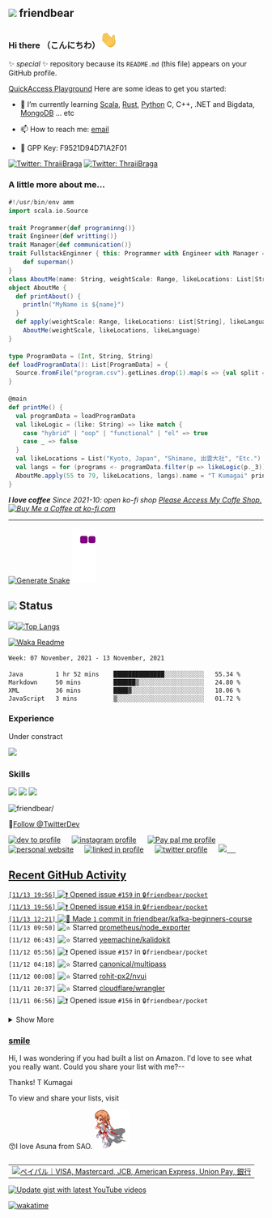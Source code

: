 ## <img src="https://img.icons8.com/color/48/000000/github--v3.png"/> friendbear 

### Hi there （こんにちわ）<img src="https://raw.githubusercontent.com/friendbear/friendbear/main/wave.gif" width="35px">


 ✨ _special_ ✨ repository because its `README.md` (this file) appears on your GitHub profile.

[QuickAccess Playground](https://wandbox.org/)
Here are some ideas to get you started:
<!--
- 🔭 I’m currently working on ...
-->
- 🌱 I’m currently learning [Scala](https://users.scala-lang.org/u/friendbear), [Rust](https://users.rust-lang.org/u/friendbear), [Python](https://pypi.org/user/friendbear) C, C++, .NET and Bigdata, [MongoDB](https://www.mongodb.com/community/forums/u/friendbear) ... etc

- 📫 How to reach me: [email](mailto:s8zmnonun@relay.firefox.com)
- 🔑 GPP Key: F9521D94D71A2F01

[![Twitter: ThraiiBraga](https://img.shields.io/twitter/follow/friendbear22?stype=social)](https://twitter.com/friendbear22)
[![Twitter: ThraiiBraga](https://img.shields.io/twitter/follow/bearsworld22?stype=social)](https://twitter.com/bearsworld22)
<!--
- 👯 I’m looking to collaborate on ...
- 🤔 I’m looking for help with ...
- 💬 Ask me about ...

- 😄 Pronouns: ...
- ⚡ Fun fact: ...

-->


### A little more about me...
```scala
#!/usr/bin/env amm
import scala.io.Source

trait Programmer{def programinng()}
trait Engineer{def writting()}
trait Manager{def communication()}
trait FullstackEnginner { this: Programmer with Engineer with Manager =>
    def superman()
}
class AboutMe(name: String, weightScale: Range, likeLocations: List[String], likeLanguages: List[String])
object AboutMe {
  def printAbout() {
    println("MyName is ${name}")
  }
  def apply(weightScale: Range, likeLocations: List[String], likeLanguages: List[String]): AboutMe =
    AboutMe(weightScale, likeLocations, likeLanguage)
}

type ProgramData = (Int, String, String)
def loadProgramData(): List[ProgramData] = {
  Source.fromFile("program.csv").getLines.drop(1).map(s => {val split = s.split(',');(split(0).toInt, split(1), split(2))}).toList
}

@main
def printMe() {
  val programData = loadProgramData
  val likeLogic = (like: String) => like match {
    case "hybrid" | "oop" | "functional" | "el" => true
    case _ => false
  }
  val likeLocations = List("Kyoto, Japan", "Shimane, 出雲大社", "Etc.")
  val langs = for (programs <- programData.filter(p => likeLogic(p._3)) yield programs._2
  AboutMe.apply(55 to 79, likeLocations, langs).name = "T Kumagai" printAbout
}
```
<em><b>I love coffee</b> Since 2021-10: open ko-fi shop <a href="https://ko-fi.com/friendbear">Please Access My Coffe Shop.</a>
<a href='https://ko-fi.com/B0B15N77Q' target='_blank'><img height='36' style='border:0px;height:36px;' src='https://cdn.ko-fi.com/cdn/kofi2.png?v=3' border='0' alt='Buy Me a Coffee at ko-fi.com' /></a>
</em>

---

[![Generate Snake](https://github.com/friendbear/friendbear/actions/workflows/cronjob-make-snake-picture.yml/badge.svg)](https://github.com/friendbear/friendbear/actions/workflows/cronjob-make-snake-picture.yml)
![snake gif](https://github.com/friendbear/friendbear/blob/output/github-contribution-grid-snake.gif)
## <img src="https://image.flaticon.com/icons/svg/3306/3306281.svg" width=18/> Status
<img src="https://github-readme-stats.vercel.app/api?username=friendbear&count_private=true&theme=dracula" width="450"/>[![Top Langs](https://github-readme-stats.vercel.app/api/top-langs/?username=friendbear&layout=compact&hide=javascript,html,jupyter&theme=dracula)](https://github.com/anuraghazra/github-readme-stats)


[![Waka Readme](https://github.com/friendbear/friendbear/actions/workflows/cronjob-wakatime-generater.yml/badge.svg)](https://github.com/friendbear/friendbear/actions/workflows/cronjob-wakatime-generater.yml)


<!--START_SECTION:waka-->
```text
Week: 07 November, 2021 - 13 November, 2021

Java         1 hr 52 mins    ██████████████░░░░░░░░░░░   55.34 % 
Markdown     50 mins         ██████▒░░░░░░░░░░░░░░░░░░   24.80 % 
XML          36 mins         ████▓░░░░░░░░░░░░░░░░░░░░   18.06 % 
JavaScript   3 mins          ▒░░░░░░░░░░░░░░░░░░░░░░░░   01.72 % 
```
<!--END_SECTION:waka-->

<!--
![GitHub stats](https://github-readme-stats.vercel.app/api?username=friendbear&show_icons=true)  


![GitHub Activity Graph](https://activity-graph.herokuapp.com/graph?username=friendbear)  

![GitHub streak stats](https://github-readme-streak-stats.herokuapp.com/?user=friendbear)  

[![instagram badge](https://img.shields.io/badge/instagram-inductor.kela-C42D81?style=flat-square&logo=instagram)](https://www.instagram.com/inductor.kela) [![blog badge](https://img.shields.io/badge/blog-blog.inductor.me-1f425f?style=flat-square)](https://blog.inductor.me) 
[![blog badge](https://img.shields.io/badge/speakerdeck-inductor-1f425f?style=flat-square)](https://speakerdeck.com/inductor)
-->

### Experience

Under constract

<img src="https://github-readme-linkedin-iwxercbpe-friendbear22.vercel.app/experience?username=friendbear" />

### Skills

![](https://img.shields.io/badge/-Docker-EEE.svg?logo=docker&style=flat) ![](https://img.shields.io/badge/-Amazon%20AWS-232F3E.svg?logo=amazon-aws&style=flat) ![](https://img.shields.io/badge/-Linux-6C6694.svg?logo=linux&style=flat) 

<p align="left"> <img src=https://komarev.com/ghpvc/?username=friendbear alt=friendbear/> </p>


🚀<a href="https://twitter.com/TwitterDev?ref_src=twsrc%5Etfw" class="twitter-follow-button" data-show-count="false">Follow @TwitterDev</a><script async src="https://platform.twitter.com/widgets.js" charset="utf-8"></script>

<p algin="right">
<a href="https://dev.to/friendbear"> 
<img src="https://d2fltix0v2e0sb.cloudfront.net/dev-badge.svg" alt="dev to profile" width="24px"/></a>
&emsp;
<a href= "https://instagram.com/friendbear22">
<img src="https://img.icons8.com/ios-glyphs/256/000000/instagram-new.svg" alt="instagram profile" width="28px"/></a>
&emsp;
<a href="https://www.paypal.com/paypalme/friendbear">
<img src="https://img.icons8.com/ios-glyphs/256/000000/paypal.png" alt="Pay pal me profile" width="28px"/></a> 
&emsp;
<a href="https://friendbear.github.io">
<img src="https://img.icons8.com/material/256/000000/globe--v1.png" alt="personal website" width="28px"/></a>
&emsp;
<a href="https://linkedin.com/in/friendbear">
<img src="https://img.icons8.com/ios-filled/256/000000/linkedin.svg" alt="linked in profile" width="26px"/></a>
&emsp;
<a href="https://twitter.com/friendbear22">
<img src="https://img.icons8.com/ios-filled/256/000000/twitter.svg" alt="twitter profile" width="26px"/></a>
&emsp;
<a href="https://stackoverflow.com/users/10924993/t-kumagai">
<img src="https://img.icons8.com/ios/32/000000/stackoverflow.png"/>
&emsp;


[email]: mailto:s8zmnonun@relay.firefox.com
[twitter]: https://twitter.com/friendbear22
[devdojo]: https://devdojo.com/friendbear
[dev.to]: https://dev.to/friendbear
[linkedin]: https://www.linkedin.com/in/friendbear
[stakoverflow]: https://stackoverflow.com/users/10924993/t-kumagai

## Recent GitHub Activity

<!--START_SECTION:activity-->
`[11/13 19:56]` <img alt="❗️" src="https://github.com/cheesits456/github-activity-readme/raw/master/icons/issue.png" align="top" height="18"> Opened issue `#159` in <span title="Private Repo">`🔒friendbear/pocket`</span>  
`[11/13 19:56]` <img alt="❗️" src="https://github.com/cheesits456/github-activity-readme/raw/master/icons/issue.png" align="top" height="18"> Opened issue `#158` in <span title="Private Repo">`🔒friendbear/pocket`</span>  
`[11/13 12:21]` <img alt="📝" src="https://github.com/cheesits456/github-activity-readme/raw/master/icons/commit.png" align="top" height="18"> Made `1` commit in [friendbear/kafka-beginners-course](https://github.com/friendbear/kafka-beginners-course)  
`[11/13 09:50]` <img alt="⭐" src="https://github.com/cheesits456/github-activity-readme/raw/master/icons/star.png" align="top" height="18"> Starred [prometheus/node_exporter](https://github.com/prometheus/node_exporter)  
`[11/12 06:43]` <img alt="⭐" src="https://github.com/cheesits456/github-activity-readme/raw/master/icons/star.png" align="top" height="18"> Starred [yeemachine/kalidokit](https://github.com/yeemachine/kalidokit)  
`[11/12 05:56]` <img alt="❗️" src="https://github.com/cheesits456/github-activity-readme/raw/master/icons/issue.png" align="top" height="18"> Opened issue `#157` in <span title="Private Repo">`🔒friendbear/pocket`</span>  
`[11/12 04:18]` <img alt="⭐" src="https://github.com/cheesits456/github-activity-readme/raw/master/icons/star.png" align="top" height="18"> Starred [canonical/multipass](https://github.com/canonical/multipass)  
`[11/12 00:08]` <img alt="⭐" src="https://github.com/cheesits456/github-activity-readme/raw/master/icons/star.png" align="top" height="18"> Starred [rohit-px2/nvui](https://github.com/rohit-px2/nvui)  
`[11/11 20:37]` <img alt="⭐" src="https://github.com/cheesits456/github-activity-readme/raw/master/icons/star.png" align="top" height="18"> Starred [cloudflare/wrangler](https://github.com/cloudflare/wrangler)  
`[11/11 06:56]` <img alt="❗️" src="https://github.com/cheesits456/github-activity-readme/raw/master/icons/issue.png" align="top" height="18"> Opened issue `#156` in <span title="Private Repo">`🔒friendbear/pocket`</span>  

<details><summary>Show More</summary>

`[11/10 17:14]` <img alt="📝" src="https://github.com/cheesits456/github-activity-readme/raw/master/icons/commit.png" align="top" height="18"> Made `2` commits in [friendbear/friendbear](https://github.com/friendbear/friendbear)  
`[11/10 14:56]` <img alt="❗️" src="https://github.com/cheesits456/github-activity-readme/raw/master/icons/issue.png" align="top" height="18"> Opened issue `#155` in <span title="Private Repo">`🔒friendbear/pocket`</span>  
`[11/10 05:32]` <img alt="📝" src="https://github.com/cheesits456/github-activity-readme/raw/master/icons/commit.png" align="top" height="18"> Made `3` commits in [friendbear/kafka-beginners-course](https://github.com/friendbear/kafka-beginners-course)  
`[11/10 02:52]` <img alt="🗣" src="https://github.com/cheesits456/github-activity-readme/raw/master/icons/comment.png" align="top" height="18"> Commented on [`#1`](https://github.com//friendbear/kafka-beginners-course/issues/1 'Section 8: Kafka Java Programming 101') in [friendbear/kafka-beginners-course](https://github.com/friendbear/kafka-beginners-course)  
`[11/10 02:49]` <img alt="❗️" src="https://github.com/cheesits456/github-activity-readme/raw/master/icons/issue.png" align="top" height="18"> Opened issue [`#1`](https://github.com//friendbear/kafka-beginners-course/issues/1 'Section 8: Kafka Java Programming 101') in [friendbear/kafka-beginners-course](https://github.com/friendbear/kafka-beginners-course)  
`[11/09 10:27]` <img alt="📝" src="https://github.com/cheesits456/github-activity-readme/raw/master/icons/commit.png" align="top" height="18"> Made `2` commits in [friendbear/plant-uml](https://github.com/friendbear/plant-uml)  
`[11/09 10:19]` <img alt="📂" src="https://github.com/cheesits456/github-activity-readme/raw/master/icons/create-branch.png" align="top" height="18"> Created branch [`main`](https://github.com/friendbear/plant-uml/tree/main) in [friendbear/plant-uml](https://github.com/friendbear/plant-uml)  
`[11/09 10:16]` <img alt="➕" src="https://github.com/cheesits456/github-activity-readme/raw/master/icons/create-repo.png" align="top" height="18"> Created repository [friendbear/plant-uml](https://github.com/friendbear/plant-uml)  
`[11/09 03:52]` <img alt="📝" src="https://github.com/cheesits456/github-activity-readme/raw/master/icons/commit.png" align="top" height="18"> Made `2` commits in [friendbear/kafka-beginners-course](https://github.com/friendbear/kafka-beginners-course)  
`[11/09 03:48]` <img alt="➕" src="https://github.com/cheesits456/github-activity-readme/raw/master/icons/create-repo.png" align="top" height="18"> Created repository [friendbear/t](https://github.com/friendbear/t)  
`[11/09 03:42]` <img alt="📂" src="https://github.com/cheesits456/github-activity-readme/raw/master/icons/create-branch.png" align="top" height="18"> Created branch [`main`](https://github.com/friendbear/kafka-beginners-course/tree/main) in [friendbear/kafka-beginners-course](https://github.com/friendbear/kafka-beginners-course)  
`[11/09 03:42]` <img alt="➕" src="https://github.com/cheesits456/github-activity-readme/raw/master/icons/create-repo.png" align="top" height="18"> Created repository [friendbear/kafka-beginners-course](https://github.com/friendbear/kafka-beginners-course)  
`[11/09 03:13]` <img alt="⭐" src="https://github.com/cheesits456/github-activity-readme/raw/master/icons/star.png" align="top" height="18"> Starred [pi-hole/pi-hole](https://github.com/pi-hole/pi-hole)  
`[11/09 03:12]` <img alt="⭐" src="https://github.com/cheesits456/github-activity-readme/raw/master/icons/star.png" align="top" height="18"> Starred [obsproject/obs-studio](https://github.com/obsproject/obs-studio)  
`[11/09 03:12]` <img alt="⭐" src="https://github.com/cheesits456/github-activity-readme/raw/master/icons/star.png" align="top" height="18"> Starred [questdb/questdb](https://github.com/questdb/questdb)  
`[11/09 03:12]` <img alt="⭐" src="https://github.com/cheesits456/github-activity-readme/raw/master/icons/star.png" align="top" height="18"> Starred [provectus/kafka-ui](https://github.com/provectus/kafka-ui)  
`[11/09 03:12]` <img alt="⭐" src="https://github.com/cheesits456/github-activity-readme/raw/master/icons/star.png" align="top" height="18"> Starred [confluentinc/demo-scene](https://github.com/confluentinc/demo-scene)  
`[11/08 05:28]` <img alt="📝" src="https://github.com/cheesits456/github-activity-readme/raw/master/icons/commit.png" align="top" height="18"> Made `4` commits in [friendbear/udemy-apache-kafka](https://github.com/friendbear/udemy-apache-kafka)  
`[11/08 05:28]` <img alt="🎉" src="https://github.com/cheesits456/github-activity-readme/raw/master/icons/merge.png" align="top" height="18"> Merged PR [`#7`](https://github.com//friendbear/udemy-apache-kafka/pull/7 'Kafka Command Line Interface 101') in [friendbear/udemy-apache-kafka](https://github.com/friendbear/udemy-apache-kafka)  
`[11/08 05:28]` <img alt="✅" src="https://github.com/cheesits456/github-activity-readme/raw/master/icons/pr-open.png" align="top" height="18"> Opened PR [`#7`](https://github.com//friendbear/udemy-apache-kafka/pull/7 'Kafka Command Line Interface 101') in [friendbear/udemy-apache-kafka](https://github.com/friendbear/udemy-apache-kafka)  
`[11/08 05:26]` <img alt="🗣" src="https://github.com/cheesits456/github-activity-readme/raw/master/icons/comment.png" align="top" height="18"> Commented on [`#5`](https://github.com//friendbear/udemy-apache-kafka/issues/5 'Section6: CLI 101') in [friendbear/udemy-apache-kafka](https://github.com/friendbear/udemy-apache-kafka)  
`[11/08 05:25]` <img alt="📝" src="https://github.com/cheesits456/github-activity-readme/raw/master/icons/commit.png" align="top" height="18"> Made `1` commit in [friendbear/udemy-apache-kafka](https://github.com/friendbear/udemy-apache-kafka)  
`[11/08 05:16]` <img alt="⭐" src="https://github.com/cheesits456/github-activity-readme/raw/master/icons/star.png" align="top" height="18"> Starred [edenhill/kcat](https://github.com/edenhill/kcat)  
`[11/08 04:44]` <img alt="📝" src="https://github.com/cheesits456/github-activity-readme/raw/master/icons/commit.png" align="top" height="18"> Made `2` commits in [friendbear/udemy-apache-kafka](https://github.com/friendbear/udemy-apache-kafka)  
`[11/07 23:01]` <img alt="⭐" src="https://github.com/cheesits456/github-activity-readme/raw/master/icons/star.png" align="top" height="18"> Starred [emilk/egui](https://github.com/emilk/egui)  
`[11/07 22:56]` <img alt="❗️" src="https://github.com/cheesits456/github-activity-readme/raw/master/icons/issue.png" align="top" height="18"> Opened issue `#154` in <span title="Private Repo">`🔒friendbear/pocket`</span>  
`[11/06 19:56]` <img alt="❗️" src="https://github.com/cheesits456/github-activity-readme/raw/master/icons/issue.png" align="top" height="18"> Opened issue `#153` in <span title="Private Repo">`🔒friendbear/pocket`</span>  
`[11/06 18:56]` <img alt="❗️" src="https://github.com/cheesits456/github-activity-readme/raw/master/icons/issue.png" align="top" height="18"> Opened issue `#152` in <span title="Private Repo">`🔒friendbear/pocket`</span>  
`[11/06 14:59]` <img alt="📝" src="https://github.com/cheesits456/github-activity-readme/raw/master/icons/commit.png" align="top" height="18"> Made `4` commits in [friendbear/friendbear](https://github.com/friendbear/friendbear)  
`[11/05 02:41]` <img alt="📝" src="https://github.com/cheesits456/github-activity-readme/raw/master/icons/commit.png" align="top" height="18"> Made `4` commits in [friendbear/udemy-apache-kafka](https://github.com/friendbear/udemy-apache-kafka)  
`[11/05 02:41]` <img alt="🎉" src="https://github.com/cheesits456/github-activity-readme/raw/master/icons/merge.png" align="top" height="18"> Merged PR [`#6`](https://github.com//friendbear/udemy-apache-kafka/pull/6 'Section6 cont.') in [friendbear/udemy-apache-kafka](https://github.com/friendbear/udemy-apache-kafka)  
`[11/05 02:41]` <img alt="✅" src="https://github.com/cheesits456/github-activity-readme/raw/master/icons/pr-open.png" align="top" height="18"> Opened PR [`#6`](https://github.com//friendbear/udemy-apache-kafka/pull/6 'Section6 cont.') in [friendbear/udemy-apache-kafka](https://github.com/friendbear/udemy-apache-kafka)  
`[11/05 02:23]` <img alt="📝" src="https://github.com/cheesits456/github-activity-readme/raw/master/icons/commit.png" align="top" height="18"> Made `3` commits in [friendbear/udemy-apache-kafka](https://github.com/friendbear/udemy-apache-kafka)  
`[11/05 01:16]` <img alt="❗️" src="https://github.com/cheesits456/github-activity-readme/raw/master/icons/issue.png" align="top" height="18"> Opened issue [`#5`](https://github.com//friendbear/udemy-apache-kafka/issues/5 'Section6: CLI 101') in [friendbear/udemy-apache-kafka](https://github.com/friendbear/udemy-apache-kafka)  
`[11/04 01:24]` <img alt="📝" src="https://github.com/cheesits456/github-activity-readme/raw/master/icons/commit.png" align="top" height="18"> Made `1` commit in [friendbear/friendbear](https://github.com/friendbear/friendbear)  
`[11/04 01:23]` <img alt="⭐" src="https://github.com/cheesits456/github-activity-readme/raw/master/icons/star.png" align="top" height="18"> Starred [athul/waka-readme](https://github.com/athul/waka-readme)  
`[11/03 08:52]` <img alt="🍴" src="https://github.com/cheesits456/github-activity-readme/raw/master/icons/fork.png" align="top" height="18"> Forked [conduktor/scala-api-template](https://github.com/conduktor/scala-api-template) to [friendbear/scala-api-template](https://github.com/friendbear/scala-api-template)  
`[11/03 08:52]` <img alt="⭐" src="https://github.com/cheesits456/github-activity-readme/raw/master/icons/star.png" align="top" height="18"> Starred [conduktor/scala-api-template](https://github.com/conduktor/scala-api-template)  
`[11/03 05:01]` <img alt="📝" src="https://github.com/cheesits456/github-activity-readme/raw/master/icons/commit.png" align="top" height="18"> Made `2` commits in [friendbear/udemy-apache-kafka](https://github.com/friendbear/udemy-apache-kafka)  
`[11/03 05:01]` <img alt="🎉" src="https://github.com/cheesits456/github-activity-readme/raw/master/icons/merge.png" align="top" height="18"> Merged PR [`#4`](https://github.com//friendbear/udemy-apache-kafka/pull/4 'Update README') in [friendbear/udemy-apache-kafka](https://github.com/friendbear/udemy-apache-kafka)  
`[11/03 05:00]` <img alt="✅" src="https://github.com/cheesits456/github-activity-readme/raw/master/icons/pr-open.png" align="top" height="18"> Opened PR [`#4`](https://github.com//friendbear/udemy-apache-kafka/pull/4 'Update README') in [friendbear/udemy-apache-kafka](https://github.com/friendbear/udemy-apache-kafka)  
`[11/03 04:59]` <img alt="📝" src="https://github.com/cheesits456/github-activity-readme/raw/master/icons/commit.png" align="top" height="18"> Made `1` commit in [friendbear/rust-coding-for-beginners](https://github.com/friendbear/rust-coding-for-beginners)  
`[11/03 04:57]` <img alt="📝" src="https://github.com/cheesits456/github-activity-readme/raw/master/icons/commit.png" align="top" height="18"> Made `1` commit in [friendbear/udemy-apache-kafka](https://github.com/friendbear/udemy-apache-kafka)  
`[11/03 04:50]` <img alt="❗️" src="https://github.com/cheesits456/github-activity-readme/raw/master/icons/issue.png" align="top" height="18"> Opened issue [`#3`](https://github.com//friendbear/udemy-apache-kafka/issues/3 'Section5: Starting Kafka') in [friendbear/udemy-apache-kafka](https://github.com/friendbear/udemy-apache-kafka)  
`[11/03 04:13]` <img alt="📝" src="https://github.com/cheesits456/github-activity-readme/raw/master/icons/commit.png" align="top" height="18"> Made `1` commit in [friendbear/dotfiles](https://github.com/friendbear/dotfiles)  
`[11/03 02:52]` <img alt="❗️" src="https://github.com/cheesits456/github-activity-readme/raw/master/icons/issue.png" align="top" height="18"> Opened issue [`#2`](https://github.com//friendbear/udemy-apache-kafka/issues/2 'Kafka Theory') in [friendbear/udemy-apache-kafka](https://github.com/friendbear/udemy-apache-kafka)  
`[11/03 02:51]` <img alt="❗️" src="https://github.com/cheesits456/github-activity-readme/raw/master/icons/issue.png" align="top" height="18"> Closed issue [`#97`](https://github.com//conduktor/kafka-stack-docker-compose/issues/97 'Kafka Theory') in [conduktor/kafka-stack-docker-compose](https://github.com/conduktor/kafka-stack-docker-compose)  
`[11/03 02:50]` <img alt="❗️" src="https://github.com/cheesits456/github-activity-readme/raw/master/icons/issue.png" align="top" height="18"> Opened issue [`#97`](https://github.com//conduktor/kafka-stack-docker-compose/issues/97 'Kafka Theory') in [conduktor/kafka-stack-docker-compose](https://github.com/conduktor/kafka-stack-docker-compose)  
`[11/02 12:56]` <img alt="❗️" src="https://github.com/cheesits456/github-activity-readme/raw/master/icons/issue.png" align="top" height="18"> Opened issue `#151` in <span title="Private Repo">`🔒friendbear/pocket`</span>  
`[11/02 11:56]` <img alt="❗️" src="https://github.com/cheesits456/github-activity-readme/raw/master/icons/issue.png" align="top" height="18"> Opened issue `#150` in <span title="Private Repo">`🔒friendbear/pocket`</span>  
`[11/02 10:56]` <img alt="❗️" src="https://github.com/cheesits456/github-activity-readme/raw/master/icons/issue.png" align="top" height="18"> Opened issue `#149` in <span title="Private Repo">`🔒friendbear/pocket`</span>  
`[11/02 07:56]` <img alt="❗️" src="https://github.com/cheesits456/github-activity-readme/raw/master/icons/issue.png" align="top" height="18"> Opened issue `#148` in <span title="Private Repo">`🔒friendbear/pocket`</span>  
`[11/02 04:23]` <img alt="📝" src="https://github.com/cheesits456/github-activity-readme/raw/master/icons/commit.png" align="top" height="18"> Made `2` commits in [friendbear/udemy-apache-kafka](https://github.com/friendbear/udemy-apache-kafka)  
`[11/02 04:23]` <img alt="🎉" src="https://github.com/cheesits456/github-activity-readme/raw/master/icons/merge.png" align="top" height="18"> Merged PR [`#1`](https://github.com//friendbear/udemy-apache-kafka/pull/1 'Kafka Introduction, Theroy') in [friendbear/udemy-apache-kafka](https://github.com/friendbear/udemy-apache-kafka)  
`[11/02 04:22]` <img alt="✅" src="https://github.com/cheesits456/github-activity-readme/raw/master/icons/pr-open.png" align="top" height="18"> Opened PR [`#1`](https://github.com//friendbear/udemy-apache-kafka/pull/1 'Kafka Introduction, Theroy') in [friendbear/udemy-apache-kafka](https://github.com/friendbear/udemy-apache-kafka)  
`[11/02 02:58]` <img alt="📂" src="https://github.com/cheesits456/github-activity-readme/raw/master/icons/create-branch.png" align="top" height="18"> Created branch [`develop`](https://github.com/friendbear/udemy-apache-kafka/tree/develop) in [friendbear/udemy-apache-kafka](https://github.com/friendbear/udemy-apache-kafka)  
`[11/02 02:36]` <img alt="⭐" src="https://github.com/cheesits456/github-activity-readme/raw/master/icons/star.png" align="top" height="18"> Starred [conduktor/kafka-stack-docker-compose](https://github.com/conduktor/kafka-stack-docker-compose)  
`[11/02 02:17]` <img alt="📂" src="https://github.com/cheesits456/github-activity-readme/raw/master/icons/create-branch.png" align="top" height="18"> Created branch [`main`](https://github.com/friendbear/udemy-apache-kafka/tree/main) in [friendbear/udemy-apache-kafka](https://github.com/friendbear/udemy-apache-kafka)  
`[11/02 02:17]` <img alt="➕" src="https://github.com/cheesits456/github-activity-readme/raw/master/icons/create-repo.png" align="top" height="18"> Created repository [friendbear/udemy-apache-kafka](https://github.com/friendbear/udemy-apache-kafka)  
`[11/02 01:29]` <img alt="⭐" src="https://github.com/cheesits456/github-activity-readme/raw/master/icons/star.png" align="top" height="18"> Starred [mxschmitt/playwright-go](https://github.com/mxschmitt/playwright-go)  
`[11/01 22:43]` <img alt="❗️" src="https://github.com/cheesits456/github-activity-readme/raw/master/icons/issue.png" align="top" height="18"> Closed issue [`#10`](https://github.com//friendbear/rust-coding-for-beginners/issues/10 'Project 2: Contact manager') in [friendbear/rust-coding-for-beginners](https://github.com/friendbear/rust-coding-for-beginners)  
`[11/01 09:22]` <img alt="⭐" src="https://github.com/cheesits456/github-activity-readme/raw/master/icons/star.png" align="top" height="18"> Starred [keycastr/keycastr](https://github.com/keycastr/keycastr)  
`[11/01 05:47]` <img alt="📝" src="https://github.com/cheesits456/github-activity-readme/raw/master/icons/commit.png" align="top" height="18"> Made `5` commits in [friendbear/rust-coding-for-beginners](https://github.com/friendbear/rust-coding-for-beginners)  
`[11/01 05:47]` <img alt="🎉" src="https://github.com/cheesits456/github-activity-readme/raw/master/icons/merge.png" align="top" height="18"> Merged PR [`#13`](https://github.com//friendbear/rust-coding-for-beginners/pull/13 'Develop') in [friendbear/rust-coding-for-beginners](https://github.com/friendbear/rust-coding-for-beginners)  
`[11/01 05:47]` <img alt="📝" src="https://github.com/cheesits456/github-activity-readme/raw/master/icons/commit.png" align="top" height="18"> Made `31` commits in [friendbear/rust-coding-for-beginners](https://github.com/friendbear/rust-coding-for-beginners)  
`[11/01 05:46]` <img alt="✅" src="https://github.com/cheesits456/github-activity-readme/raw/master/icons/pr-open.png" align="top" height="18"> Opened PR [`#13`](https://github.com//friendbear/rust-coding-for-beginners/pull/13 'Develop') in [friendbear/rust-coding-for-beginners](https://github.com/friendbear/rust-coding-for-beginners)  
`[11/01 05:46]` <img alt="📝" src="https://github.com/cheesits456/github-activity-readme/raw/master/icons/commit.png" align="top" height="18"> Made `3` commits in [friendbear/rust-coding-for-beginners](https://github.com/friendbear/rust-coding-for-beginners)  
`[11/01 04:52]` <img alt="🗣" src="https://github.com/cheesits456/github-activity-readme/raw/master/icons/comment.png" align="top" height="18"> Commented on [`#12`](https://github.com//friendbear/rust-coding-for-beginners/issues/12 'Develop') in [friendbear/rust-coding-for-beginners](https://github.com/friendbear/rust-coding-for-beginners)  
`[11/01 04:52]` <img alt="📝" src="https://github.com/cheesits456/github-activity-readme/raw/master/icons/commit.png" align="top" height="18"> Made `5` commits in [friendbear/rust-coding-for-beginners](https://github.com/friendbear/rust-coding-for-beginners)  
`[11/01 04:52]` <img alt="🎉" src="https://github.com/cheesits456/github-activity-readme/raw/master/icons/merge.png" align="top" height="18"> Merged PR [`#12`](https://github.com//friendbear/rust-coding-for-beginners/pull/12 'Develop') in [friendbear/rust-coding-for-beginners](https://github.com/friendbear/rust-coding-for-beginners)  
`[11/01 04:52]` <img alt="✅" src="https://github.com/cheesits456/github-activity-readme/raw/master/icons/pr-open.png" align="top" height="18"> Opened PR [`#12`](https://github.com//friendbear/rust-coding-for-beginners/pull/12 'Develop') in [friendbear/rust-coding-for-beginners](https://github.com/friendbear/rust-coding-for-beginners)  
`[11/01 04:47]` <img alt="📝" src="https://github.com/cheesits456/github-activity-readme/raw/master/icons/commit.png" align="top" height="18"> Made `4` commits in [friendbear/rust-coding-for-beginners](https://github.com/friendbear/rust-coding-for-beginners)  
`[10/31 23:56]` <img alt="❗️" src="https://github.com/cheesits456/github-activity-readme/raw/master/icons/issue.png" align="top" height="18"> Opened issue `#147` in <span title="Private Repo">`🔒friendbear/pocket`</span>  
`[10/31 21:56]` <img alt="❗️" src="https://github.com/cheesits456/github-activity-readme/raw/master/icons/issue.png" align="top" height="18"> Opened issue `#146` in <span title="Private Repo">`🔒friendbear/pocket`</span>  
`[10/31 09:56]` <img alt="❗️" src="https://github.com/cheesits456/github-activity-readme/raw/master/icons/issue.png" align="top" height="18"> Opened issue `#144` in <span title="Private Repo">`🔒friendbear/pocket`</span>  
`[10/31 09:56]` <img alt="❗️" src="https://github.com/cheesits456/github-activity-readme/raw/master/icons/issue.png" align="top" height="18"> Opened issue `#145` in <span title="Private Repo">`🔒friendbear/pocket`</span>  
`[10/31 09:15]` <img alt="📝" src="https://github.com/cheesits456/github-activity-readme/raw/master/icons/commit.png" align="top" height="18"> Made `3` commits in [friendbear/rust-coding-for-beginners](https://github.com/friendbear/rust-coding-for-beginners)  
`[10/31 09:15]` <img alt="🎉" src="https://github.com/cheesits456/github-activity-readme/raw/master/icons/merge.png" align="top" height="18"> Merged PR [`#11`](https://github.com//friendbear/rust-coding-for-beginners/pull/11 'Develop') in [friendbear/rust-coding-for-beginners](https://github.com/friendbear/rust-coding-for-beginners)  
`[10/31 09:15]` <img alt="✅" src="https://github.com/cheesits456/github-activity-readme/raw/master/icons/pr-open.png" align="top" height="18"> Opened PR [`#11`](https://github.com//friendbear/rust-coding-for-beginners/pull/11 'Develop') in [friendbear/rust-coding-for-beginners](https://github.com/friendbear/rust-coding-for-beginners)  
`[10/31 09:11]` <img alt="📝" src="https://github.com/cheesits456/github-activity-readme/raw/master/icons/commit.png" align="top" height="18"> Made `1` commit in [friendbear/rust-coding-for-beginners](https://github.com/friendbear/rust-coding-for-beginners)  
`[10/31 03:45]` <img alt="⭐" src="https://github.com/cheesits456/github-activity-readme/raw/master/icons/star.png" align="top" height="18"> Starred [seratch/notion-sdk-jvm](https://github.com/seratch/notion-sdk-jvm)  
`[10/30 03:29]` <img alt="📝" src="https://github.com/cheesits456/github-activity-readme/raw/master/icons/commit.png" align="top" height="18"> Made `1` commit in [friendbear/rust-coding-for-beginners](https://github.com/friendbear/rust-coding-for-beginners)  
`[10/29 20:18]` <img alt="📝" src="https://github.com/cheesits456/github-activity-readme/raw/master/icons/commit.png" align="top" height="18"> Made `1` commit in [friendbear/dotfiles](https://github.com/friendbear/dotfiles)  
`[10/29 19:43]` <img alt="⭐" src="https://github.com/cheesits456/github-activity-readme/raw/master/icons/star.png" align="top" height="18"> Starred [graalvm/vscode-extensions](https://github.com/graalvm/vscode-extensions)  
`[10/29 19:34]` <img alt="⭐" src="https://github.com/cheesits456/github-activity-readme/raw/master/icons/star.png" align="top" height="18"> Starred [lifeparticle/Python-Cheatsheet](https://github.com/lifeparticle/Python-Cheatsheet)  
`[10/29 18:54]` <img alt="📝" src="https://github.com/cheesits456/github-activity-readme/raw/master/icons/commit.png" align="top" height="18"> Made `1` commit in [friendbear/friendbear](https://github.com/friendbear/friendbear)  
`[10/29 18:44]` <img alt="❗️" src="https://github.com/cheesits456/github-activity-readme/raw/master/icons/issue.png" align="top" height="18"> Opened issue [`#10`](https://github.com//friendbear/rust-coding-for-beginners/issues/10 'Project 2: Contact manager') in [friendbear/rust-coding-for-beginners](https://github.com/friendbear/rust-coding-for-beginners)  
`[10/29 18:39]` <img alt="🍴" src="https://github.com/cheesits456/github-activity-readme/raw/master/icons/fork.png" align="top" height="18"> Forked [github/docs](https://github.com/github/docs) to [friendbear/docs](https://github.com/friendbear/docs)  
`[10/29 16:35]` <img alt="⭐" src="https://github.com/cheesits456/github-activity-readme/raw/master/icons/star.png" align="top" height="18"> Starred [etorreborre/specs2](https://github.com/etorreborre/specs2)  
`[10/29 16:22]` <img alt="⭐" src="https://github.com/cheesits456/github-activity-readme/raw/master/icons/star.png" align="top" height="18"> Starred [lifeparticle/lifeparticle](https://github.com/lifeparticle/lifeparticle)  
`[10/29 15:56]` <img alt="❗️" src="https://github.com/cheesits456/github-activity-readme/raw/master/icons/issue.png" align="top" height="18"> Opened issue `#143` in <span title="Private Repo">`🔒friendbear/pocket`</span>  
`[10/29 05:56]` <img alt="❗️" src="https://github.com/cheesits456/github-activity-readme/raw/master/icons/issue.png" align="top" height="18"> Opened issue `#142` in <span title="Private Repo">`🔒friendbear/pocket`</span>  
`[10/29 03:56]` <img alt="❗️" src="https://github.com/cheesits456/github-activity-readme/raw/master/icons/issue.png" align="top" height="18"> Opened issue `#141` in <span title="Private Repo">`🔒friendbear/pocket`</span>  
`[10/29 00:56]` <img alt="❗️" src="https://github.com/cheesits456/github-activity-readme/raw/master/icons/issue.png" align="top" height="18"> Opened issue `#140` in <span title="Private Repo">`🔒friendbear/pocket`</span>  
`[10/28 16:08]` <img alt="⭐" src="https://github.com/cheesits456/github-activity-readme/raw/master/icons/star.png" align="top" height="18"> Starred [cloudflare/boringtun](https://github.com/cloudflare/boringtun)  
`[10/28 15:56]` <img alt="❗️" src="https://github.com/cheesits456/github-activity-readme/raw/master/icons/issue.png" align="top" height="18"> Opened issue `#139` in <span title="Private Repo">`🔒friendbear/pocket`</span>  
`[10/28 08:56]` <img alt="❗️" src="https://github.com/cheesits456/github-activity-readme/raw/master/icons/issue.png" align="top" height="18"> Opened issue `#138` in <span title="Private Repo">`🔒friendbear/pocket`</span>  
`[10/28 08:56]` <img alt="❗️" src="https://github.com/cheesits456/github-activity-readme/raw/master/icons/issue.png" align="top" height="18"> Opened issue `#137` in <span title="Private Repo">`🔒friendbear/pocket`</span>  
`[10/28 08:45]` <img alt="⭐" src="https://github.com/cheesits456/github-activity-readme/raw/master/icons/star.png" align="top" height="18"> Starred [ouuan/ouuan](https://github.com/ouuan/ouuan)  
`[10/28 08:45]` <img alt="⭐" src="https://github.com/cheesits456/github-activity-readme/raw/master/icons/star.png" align="top" height="18"> Starred [appsmithorg/appsmith](https://github.com/appsmithorg/appsmith)  
`[10/28 02:55]` <img alt="📝" src="https://github.com/cheesits456/github-activity-readme/raw/master/icons/commit.png" align="top" height="18"> Made `1` commit in [friendbear/friendbear.github.io](https://github.com/friendbear/friendbear.github.io)  
`[10/28 01:56]` <img alt="❗️" src="https://github.com/cheesits456/github-activity-readme/raw/master/icons/issue.png" align="top" height="18"> Opened issue `#136` in <span title="Private Repo">`🔒friendbear/pocket`</span>  
`[10/27 21:56]` <img alt="❗️" src="https://github.com/cheesits456/github-activity-readme/raw/master/icons/issue.png" align="top" height="18"> Opened issue `#135` in <span title="Private Repo">`🔒friendbear/pocket`</span>  
`[10/27 08:56]` <img alt="❗️" src="https://github.com/cheesits456/github-activity-readme/raw/master/icons/issue.png" align="top" height="18"> Opened issue `#134` in <span title="Private Repo">`🔒friendbear/pocket`</span>  
`[10/27 07:56]` <img alt="❗️" src="https://github.com/cheesits456/github-activity-readme/raw/master/icons/issue.png" align="top" height="18"> Opened issue `#133` in <span title="Private Repo">`🔒friendbear/pocket`</span>  
`[10/27 07:07]` <img alt="⭐" src="https://github.com/cheesits456/github-activity-readme/raw/master/icons/star.png" align="top" height="18"> Starred [jojo2234/GreenPass-Experiments](https://github.com/jojo2234/GreenPass-Experiments)  
`[10/27 07:00]` <img alt="⭐" src="https://github.com/cheesits456/github-activity-readme/raw/master/icons/star.png" align="top" height="18"> Starred [apache/airflow](https://github.com/apache/airflow)  
`[10/27 06:57]` <img alt="⭐" src="https://github.com/cheesits456/github-activity-readme/raw/master/icons/star.png" align="top" height="18"> Starred [JuliaLang/julia](https://github.com/JuliaLang/julia)  
`[10/27 06:56]` <img alt="⭐" src="https://github.com/cheesits456/github-activity-readme/raw/master/icons/star.png" align="top" height="18"> Starred [commaai/openpilot](https://github.com/commaai/openpilot)  
`[10/27 06:56]` <img alt="⭐" src="https://github.com/cheesits456/github-activity-readme/raw/master/icons/star.png" align="top" height="18"> Starred [github/copilot-docs](https://github.com/github/copilot-docs)  
`[10/27 06:56]` <img alt="❗️" src="https://github.com/cheesits456/github-activity-readme/raw/master/icons/issue.png" align="top" height="18"> Opened issue `#132` in <span title="Private Repo">`🔒friendbear/pocket`</span>  
`[10/27 06:55]` <img alt="⭐" src="https://github.com/cheesits456/github-activity-readme/raw/master/icons/star.png" align="top" height="18"> Starred [apache/superset](https://github.com/apache/superset)  
`[10/27 04:16]` <img alt="⭐" src="https://github.com/cheesits456/github-activity-readme/raw/master/icons/star.png" align="top" height="18"> Starred [grafana/grafana](https://github.com/grafana/grafana)  
`[10/27 00:27]` <img alt="❗️" src="https://github.com/cheesits456/github-activity-readme/raw/master/icons/issue.png" align="top" height="18"> Closed issue `#90` in <span title="Private Repo">`🔒friendbear/pocket`</span>  
`[10/26 11:21]` <img alt="📝" src="https://github.com/cheesits456/github-activity-readme/raw/master/icons/commit.png" align="top" height="18"> Made `1` commit in [friendbear/friendbear.github.io](https://github.com/friendbear/friendbear.github.io)  
`[10/26 09:56]` <img alt="❗️" src="https://github.com/cheesits456/github-activity-readme/raw/master/icons/issue.png" align="top" height="18"> Opened issue `#131` in <span title="Private Repo">`🔒friendbear/pocket`</span>  
`[10/26 00:17]` <img alt="⭐" src="https://github.com/cheesits456/github-activity-readme/raw/master/icons/star.png" align="top" height="18"> Starred [aalmiray/sb-cli](https://github.com/aalmiray/sb-cli)  
`[10/25 05:44]` <img alt="📝" src="https://github.com/cheesits456/github-activity-readme/raw/master/icons/commit.png" align="top" height="18"> Made `2` commits in [friendbear/rust-coding-for-beginners](https://github.com/friendbear/rust-coding-for-beginners)  
`[10/25 05:44]` <img alt="🎉" src="https://github.com/cheesits456/github-activity-readme/raw/master/icons/merge.png" align="top" height="18"> Merged PR [`#9`](https://github.com//friendbear/rust-coding-for-beginners/pull/9 'New Type Pattern') in [friendbear/rust-coding-for-beginners](https://github.com/friendbear/rust-coding-for-beginners)  
`[10/25 05:44]` <img alt="✅" src="https://github.com/cheesits456/github-activity-readme/raw/master/icons/pr-open.png" align="top" height="18"> Opened PR [`#9`](https://github.com//friendbear/rust-coding-for-beginners/pull/9 'New Type Pattern') in [friendbear/rust-coding-for-beginners](https://github.com/friendbear/rust-coding-for-beginners)  
`[10/25 05:40]` <img alt="📝" src="https://github.com/cheesits456/github-activity-readme/raw/master/icons/commit.png" align="top" height="18"> Made `3` commits in [friendbear/rust-coding-for-beginners](https://github.com/friendbear/rust-coding-for-beginners)  
`[10/25 05:04]` <img alt="🎉" src="https://github.com/cheesits456/github-activity-readme/raw/master/icons/merge.png" align="top" height="18"> Merged PR [`#8`](https://github.com//friendbear/rust-coding-for-beginners/pull/8 'Demo: New Type Pattern') in [friendbear/rust-coding-for-beginners](https://github.com/friendbear/rust-coding-for-beginners)  
`[10/25 05:04]` <img alt="✅" src="https://github.com/cheesits456/github-activity-readme/raw/master/icons/pr-open.png" align="top" height="18"> Opened PR [`#8`](https://github.com//friendbear/rust-coding-for-beginners/pull/8 'Demo: New Type Pattern') in [friendbear/rust-coding-for-beginners](https://github.com/friendbear/rust-coding-for-beginners)  
`[10/25 04:50]` <img alt="📝" src="https://github.com/cheesits456/github-activity-readme/raw/master/icons/commit.png" align="top" height="18"> Made `3` commits in [friendbear/rust-coding-for-beginners](https://github.com/friendbear/rust-coding-for-beginners)  
`[10/25 04:48]` <img alt="🎉" src="https://github.com/cheesits456/github-activity-readme/raw/master/icons/merge.png" align="top" height="18"> Merged PR [`#7`](https://github.com//friendbear/rust-coding-for-beginners/pull/7 'develop') in [friendbear/rust-coding-for-beginners](https://github.com/friendbear/rust-coding-for-beginners)  
`[10/25 04:45]` <img alt="✅" src="https://github.com/cheesits456/github-activity-readme/raw/master/icons/pr-open.png" align="top" height="18"> Opened PR [`#7`](https://github.com//friendbear/rust-coding-for-beginners/pull/7 'develop') in [friendbear/rust-coding-for-beginners](https://github.com/friendbear/rust-coding-for-beginners)  
`[10/25 04:42]` <img alt="📝" src="https://github.com/cheesits456/github-activity-readme/raw/master/icons/commit.png" align="top" height="18"> Made `1` commit in [friendbear/rust-coding-for-beginners](https://github.com/friendbear/rust-coding-for-beginners)  
`[10/24 23:21]` <img alt="⭐" src="https://github.com/cheesits456/github-activity-readme/raw/master/icons/star.png" align="top" height="18"> Starred [jessfraz/dockerfiles](https://github.com/jessfraz/dockerfiles)  
`[10/24 23:20]` <img alt="⭐" src="https://github.com/cheesits456/github-activity-readme/raw/master/icons/star.png" align="top" height="18"> Starred [reactjs/reactjs.org](https://github.com/reactjs/reactjs.org)  
`[10/24 14:03]` <img alt="⭐" src="https://github.com/cheesits456/github-activity-readme/raw/master/icons/star.png" align="top" height="18"> Starred [datafuselabs/databend](https://github.com/datafuselabs/databend)  
`[10/24 07:56]` <img alt="❗️" src="https://github.com/cheesits456/github-activity-readme/raw/master/icons/issue.png" align="top" height="18"> Opened issue `#130` in <span title="Private Repo">`🔒friendbear/pocket`</span>  
`[10/24 02:56]` <img alt="❗️" src="https://github.com/cheesits456/github-activity-readme/raw/master/icons/issue.png" align="top" height="18"> Opened issue `#129` in <span title="Private Repo">`🔒friendbear/pocket`</span>  
`[10/23 13:00]` <img alt="📝" src="https://github.com/cheesits456/github-activity-readme/raw/master/icons/commit.png" align="top" height="18"> Made `3` commits in [friendbear/rust-coding-for-beginners](https://github.com/friendbear/rust-coding-for-beginners)  
`[10/23 13:00]` <img alt="🎉" src="https://github.com/cheesits456/github-activity-readme/raw/master/icons/merge.png" align="top" height="18"> Merged PR [`#6`](https://github.com//friendbear/rust-coding-for-beginners/pull/6 'Option Conbinator') in [friendbear/rust-coding-for-beginners](https://github.com/friendbear/rust-coding-for-beginners)  
`[10/23 12:59]` <img alt="📝" src="https://github.com/cheesits456/github-activity-readme/raw/master/icons/commit.png" align="top" height="18"> Made `24` commits in [friendbear/rust-coding-for-beginners](https://github.com/friendbear/rust-coding-for-beginners)  
`[10/23 12:58]` <img alt="✅" src="https://github.com/cheesits456/github-activity-readme/raw/master/icons/pr-open.png" align="top" height="18"> Opened PR [`#6`](https://github.com//friendbear/rust-coding-for-beginners/pull/6 'Option Conbinator') in [friendbear/rust-coding-for-beginners](https://github.com/friendbear/rust-coding-for-beginners)  
`[10/23 11:38]` <img alt="⭐" src="https://github.com/cheesits456/github-activity-readme/raw/master/icons/star.png" align="top" height="18"> Starred [copy/v86](https://github.com/copy/v86)  
`[10/23 10:53]` <img alt="📝" src="https://github.com/cheesits456/github-activity-readme/raw/master/icons/commit.png" align="top" height="18"> Made `4` commits in [friendbear/rust-coding-for-beginners](https://github.com/friendbear/rust-coding-for-beginners)  
`[10/23 10:26]` <img alt="🎉" src="https://github.com/cheesits456/github-activity-readme/raw/master/icons/merge.png" align="top" height="18"> Merged PR [`#5`](https://github.com//friendbear/rust-coding-for-beginners/pull/5 'Develop') in [friendbear/rust-coding-for-beginners](https://github.com/friendbear/rust-coding-for-beginners)  
`[10/23 10:26]` <img alt="✅" src="https://github.com/cheesits456/github-activity-readme/raw/master/icons/pr-open.png" align="top" height="18"> Opened PR [`#5`](https://github.com//friendbear/rust-coding-for-beginners/pull/5 'Develop') in [friendbear/rust-coding-for-beginners](https://github.com/friendbear/rust-coding-for-beginners)  
`[10/23 09:10]` <img alt="⭐" src="https://github.com/cheesits456/github-activity-readme/raw/master/icons/star.png" align="top" height="18"> Starred [TextAliveJp/textalive-app-api](https://github.com/TextAliveJp/textalive-app-api)  
`[10/22 03:55]` <img alt="📝" src="https://github.com/cheesits456/github-activity-readme/raw/master/icons/commit.png" align="top" height="18"> Made `3` commits in [friendbear/rust-coding-for-beginners](https://github.com/friendbear/rust-coding-for-beginners)  
`[10/21 17:35]` <img alt="⭐" src="https://github.com/cheesits456/github-activity-readme/raw/master/icons/star.png" align="top" height="18"> Starred [megabitsenmzq/Notch-Simulator](https://github.com/megabitsenmzq/Notch-Simulator)  
`[10/21 16:56]` <img alt="❗️" src="https://github.com/cheesits456/github-activity-readme/raw/master/icons/issue.png" align="top" height="18"> Opened issue `#128` in <span title="Private Repo">`🔒friendbear/pocket`</span>  
`[10/21 11:58]` <img alt="📝" src="https://github.com/cheesits456/github-activity-readme/raw/master/icons/commit.png" align="top" height="18"> Made `3` commits in [cruise-group/.github](https://github.com/cruise-group/.github)  
`[10/21 11:50]` <img alt="📝" src="https://github.com/cheesits456/github-activity-readme/raw/master/icons/commit.png" align="top" height="18"> Made `2` commits in [friendbear/friendbear](https://github.com/friendbear/friendbear)  
`[10/21 04:08]` <img alt="⭐" src="https://github.com/cheesits456/github-activity-readme/raw/master/icons/star.png" align="top" height="18"> Starred [JetBrains/kotlin-spark-api](https://github.com/JetBrains/kotlin-spark-api)  
`[10/20 01:30]` <img alt="⭐" src="https://github.com/cheesits456/github-activity-readme/raw/master/icons/star.png" align="top" height="18"> Starred [browsh-org/browsh](https://github.com/browsh-org/browsh)  
`[10/19 02:27]` <img alt="📝" src="https://github.com/cheesits456/github-activity-readme/raw/master/icons/commit.png" align="top" height="18"> Made `3` commits in [friendbear/friendbear.github.io](https://github.com/friendbear/friendbear.github.io)  
`[10/19 02:27]` <img alt="🎉" src="https://github.com/cheesits456/github-activity-readme/raw/master/icons/merge.png" align="top" height="18"> Merged PR [`#1`](https://github.com//friendbear/friendbear.github.io/pull/1 'HashiCorp ネットワーク自動化を実現する Consul-Terraform-Sync') in [friendbear/friendbear.github.io](https://github.com/friendbear/friendbear.github.io)  
`[10/19 02:27]` <img alt="📝" src="https://github.com/cheesits456/github-activity-readme/raw/master/icons/commit.png" align="top" height="18"> Made `37` commits in [friendbear/friendbear.github.io](https://github.com/friendbear/friendbear.github.io)  
`[10/19 02:26]` <img alt="✅" src="https://github.com/cheesits456/github-activity-readme/raw/master/icons/pr-open.png" align="top" height="18"> Opened PR [`#1`](https://github.com//friendbear/friendbear.github.io/pull/1 'HashiCorp ネットワーク自動化を実現する Consul-Terraform-Sync') in [friendbear/friendbear.github.io](https://github.com/friendbear/friendbear.github.io)  
`[10/19 02:24]` <img alt="📂" src="https://github.com/cheesits456/github-activity-readme/raw/master/icons/create-branch.png" align="top" height="18"> Created branch [`master`](https://github.com/friendbear/friendbear.github.io/tree/master) in [friendbear/friendbear.github.io](https://github.com/friendbear/friendbear.github.io)  
`[10/19 02:13]` <img alt="📂" src="https://github.com/cheesits456/github-activity-readme/raw/master/icons/create-branch.png" align="top" height="18"> Created branch [`main`](https://github.com/friendbear/friendbear.github.io/tree/main) in [friendbear/friendbear.github.io](https://github.com/friendbear/friendbear.github.io)  
`[10/19 02:12]` <img alt="➕" src="https://github.com/cheesits456/github-activity-readme/raw/master/icons/create-repo.png" align="top" height="18"> Created repository [friendbear/friendbear.github.io](https://github.com/friendbear/friendbear.github.io)  
`[10/19 01:47]` <img alt="📝" src="https://github.com/cheesits456/github-activity-readme/raw/master/icons/commit.png" align="top" height="18"> Made `0` commits in [friendbear/friendbear.github.io](https://github.com/friendbear/friendbear.github.io)  
`[10/19 01:34]` <img alt="⭐" src="https://github.com/cheesits456/github-activity-readme/raw/master/icons/star.png" align="top" height="18"> Starred [hashicorp/f5-terraform-consul-sd-webinar](https://github.com/hashicorp/f5-terraform-consul-sd-webinar)  
`[10/18 19:52]` <img alt="📝" src="https://github.com/cheesits456/github-activity-readme/raw/master/icons/commit.png" align="top" height="18"> Made `1` commit in [cruise-group/.github](https://github.com/cruise-group/.github)  
`[10/18 05:45]` <img alt="📝" src="https://github.com/cheesits456/github-activity-readme/raw/master/icons/commit.png" align="top" height="18"> Made `1` commit in [cruise-group/profile](https://github.com/cruise-group/profile)  
`[10/18 05:44]` <img alt="📂" src="https://github.com/cheesits456/github-activity-readme/raw/master/icons/create-branch.png" align="top" height="18"> Created branch [`gh-pages`](https://github.com/cruise-group/profile/tree/gh-pages) in [cruise-group/profile](https://github.com/cruise-group/profile)  
`[10/18 05:42]` <img alt="📝" src="https://github.com/cheesits456/github-activity-readme/raw/master/icons/commit.png" align="top" height="18"> Made `1` commit in [cruise-group/profile](https://github.com/cruise-group/profile)  
`[10/18 05:37]` <img alt="📂" src="https://github.com/cheesits456/github-activity-readme/raw/master/icons/create-branch.png" align="top" height="18"> Created branch [`main`](https://github.com/cruise-group/profile/tree/main) in [cruise-group/profile](https://github.com/cruise-group/profile)  
`[10/18 05:37]` <img alt="➕" src="https://github.com/cheesits456/github-activity-readme/raw/master/icons/create-repo.png" align="top" height="18"> Created repository [cruise-group/profile](https://github.com/cruise-group/profile)  
`[10/18 05:19]` <img alt="📝" src="https://github.com/cheesits456/github-activity-readme/raw/master/icons/commit.png" align="top" height="18"> Made `1` commit in [friendbear/friendbear](https://github.com/friendbear/friendbear)  
`[10/18 04:04]` <img alt="📝" src="https://github.com/cheesits456/github-activity-readme/raw/master/icons/commit.png" align="top" height="18"> Made `1` commit in [friendbear/book-of-the-Irregular-at-magic-high-school](https://github.com/friendbear/book-of-the-Irregular-at-magic-high-school)  
`[10/18 03:18]` <img alt="📝" src="https://github.com/cheesits456/github-activity-readme/raw/master/icons/commit.png" align="top" height="18"> Made `1` commit in [friendbear/friendbear](https://github.com/friendbear/friendbear)  
`[10/17 06:57]` <img alt="📝" src="https://github.com/cheesits456/github-activity-readme/raw/master/icons/commit.png" align="top" height="18"> Made `3` commits in [friendbear/book-of-the-Irregular-at-magic-high-school](https://github.com/friendbear/book-of-the-Irregular-at-magic-high-school)  
`[10/17 06:57]` <img alt="🎉" src="https://github.com/cheesits456/github-activity-readme/raw/master/icons/merge.png" align="top" height="18"> Merged PR [`#5`](https://github.com//friendbear/book-of-the-Irregular-at-magic-high-school/pull/5 'Section7') in [friendbear/book-of-the-Irregular-at-magic-high-school](https://github.com/friendbear/book-of-the-Irregular-at-magic-high-school)  
`[10/17 06:57]` <img alt="✅" src="https://github.com/cheesits456/github-activity-readme/raw/master/icons/pr-open.png" align="top" height="18"> Opened PR [`#5`](https://github.com//friendbear/book-of-the-Irregular-at-magic-high-school/pull/5 'Section7') in [friendbear/book-of-the-Irregular-at-magic-high-school](https://github.com/friendbear/book-of-the-Irregular-at-magic-high-school)  
`[10/17 06:56]` <img alt="📝" src="https://github.com/cheesits456/github-activity-readme/raw/master/icons/commit.png" align="top" height="18"> Made `2` commits in [friendbear/book-of-the-Irregular-at-magic-high-school](https://github.com/friendbear/book-of-the-Irregular-at-magic-high-school)  
`[10/17 06:56]` <img alt="🎉" src="https://github.com/cheesits456/github-activity-readme/raw/master/icons/merge.png" align="top" height="18"> Merged PR [`#4`](https://github.com//friendbear/book-of-the-Irregular-at-magic-high-school/pull/4 'fin section10') in [friendbear/book-of-the-Irregular-at-magic-high-school](https://github.com/friendbear/book-of-the-Irregular-at-magic-high-school)  
`[10/17 06:56]` <img alt="✅" src="https://github.com/cheesits456/github-activity-readme/raw/master/icons/pr-open.png" align="top" height="18"> Opened PR [`#4`](https://github.com//friendbear/book-of-the-Irregular-at-magic-high-school/pull/4 'fin section10') in [friendbear/book-of-the-Irregular-at-magic-high-school](https://github.com/friendbear/book-of-the-Irregular-at-magic-high-school)  
`[10/17 06:56]` <img alt="🎉" src="https://github.com/cheesits456/github-activity-readme/raw/master/icons/merge.png" align="top" height="18"> Merged PR [`#3`](https://github.com//friendbear/book-of-the-Irregular-at-magic-high-school/pull/3 'Section9') in [friendbear/book-of-the-Irregular-at-magic-high-school](https://github.com/friendbear/book-of-the-Irregular-at-magic-high-school)  
`[10/17 06:56]` <img alt="📝" src="https://github.com/cheesits456/github-activity-readme/raw/master/icons/commit.png" align="top" height="18"> Made `3` commits in [friendbear/book-of-the-Irregular-at-magic-high-school](https://github.com/friendbear/book-of-the-Irregular-at-magic-high-school)  
`[10/17 06:56]` <img alt="✅" src="https://github.com/cheesits456/github-activity-readme/raw/master/icons/pr-open.png" align="top" height="18"> Opened PR [`#3`](https://github.com//friendbear/book-of-the-Irregular-at-magic-high-school/pull/3 'Section9') in [friendbear/book-of-the-Irregular-at-magic-high-school](https://github.com/friendbear/book-of-the-Irregular-at-magic-high-school)  
`[10/17 06:55]` <img alt="📂" src="https://github.com/cheesits456/github-activity-readme/raw/master/icons/create-branch.png" align="top" height="18"> Created branch [`section11`](https://github.com/friendbear/book-of-the-Irregular-at-magic-high-school/tree/section11) in [friendbear/book-of-the-Irregular-at-magic-high-school](https://github.com/friendbear/book-of-the-Irregular-at-magic-high-school)  
`[10/17 06:24]` <img alt="📂" src="https://github.com/cheesits456/github-activity-readme/raw/master/icons/create-branch.png" align="top" height="18"> Created branch [`section10`](https://github.com/friendbear/book-of-the-Irregular-at-magic-high-school/tree/section10) in [friendbear/book-of-the-Irregular-at-magic-high-school](https://github.com/friendbear/book-of-the-Irregular-at-magic-high-school)  
`[10/17 06:08]` <img alt="📂" src="https://github.com/cheesits456/github-activity-readme/raw/master/icons/create-branch.png" align="top" height="18"> Created branch [`section9`](https://github.com/friendbear/book-of-the-Irregular-at-magic-high-school/tree/section9) in [friendbear/book-of-the-Irregular-at-magic-high-school](https://github.com/friendbear/book-of-the-Irregular-at-magic-high-school)  
`[10/17 05:59]` <img alt="📂" src="https://github.com/cheesits456/github-activity-readme/raw/master/icons/create-branch.png" align="top" height="18"> Created branch [`section8`](https://github.com/friendbear/book-of-the-Irregular-at-magic-high-school/tree/section8) in [friendbear/book-of-the-Irregular-at-magic-high-school](https://github.com/friendbear/book-of-the-Irregular-at-magic-high-school)  
`[10/16 09:48]` <img alt="📝" src="https://github.com/cheesits456/github-activity-readme/raw/master/icons/commit.png" align="top" height="18"> Made `1` commit in [friendbear/friendbear.github.io](https://github.com/friendbear/friendbear.github.io)  
`[10/16 08:53]` <img alt="❗️" src="https://github.com/cheesits456/github-activity-readme/raw/master/icons/issue.png" align="top" height="18"> Closed issue [`#30`](https://github.com//friendbear/RockScalaForBeginner/issues/30 'Versionup  Scala2.13') in [friendbear/RockScalaForBeginner](https://github.com/friendbear/RockScalaForBeginner)  
`[10/16 08:50]` <img alt="📝" src="https://github.com/cheesits456/github-activity-readme/raw/master/icons/commit.png" align="top" height="18"> Made `13` commits in [friendbear/RockScalaForBeginner](https://github.com/friendbear/RockScalaForBeginner)  
`[10/16 08:50]` <img alt="🎉" src="https://github.com/cheesits456/github-activity-readme/raw/master/icons/merge.png" align="top" height="18"> Merged PR [`#31`](https://github.com//friendbear/RockScalaForBeginner/pull/31 'scala2.12 -> 2.13') in [friendbear/RockScalaForBeginner](https://github.com/friendbear/RockScalaForBeginner)  
`[10/16 08:48]` <img alt="📝" src="https://github.com/cheesits456/github-activity-readme/raw/master/icons/commit.png" align="top" height="18"> Made `1` commit in [friendbear/RockScalaForBeginner](https://github.com/friendbear/RockScalaForBeginner)  
`[10/16 02:56]` <img alt="❗️" src="https://github.com/cheesits456/github-activity-readme/raw/master/icons/issue.png" align="top" height="18"> Opened issue `#127` in <span title="Private Repo">`🔒friendbear/pocket`</span>  
`[10/15 18:47]` <img alt="📝" src="https://github.com/cheesits456/github-activity-readme/raw/master/icons/commit.png" align="top" height="18"> Made `4` commits in [friendbear/RockScalaForBeginner](https://github.com/friendbear/RockScalaForBeginner)  
`[10/15 14:33]` <img alt="🗣" src="https://github.com/cheesits456/github-activity-readme/raw/master/icons/comment.png" align="top" height="18"> Commented on [`#31`](https://github.com//friendbear/RockScalaForBeginner/issues/31 'scala2.12 -> 2.13') in [friendbear/RockScalaForBeginner](https://github.com/friendbear/RockScalaForBeginner)  
`[10/15 14:24]` <img alt="📝" src="https://github.com/cheesits456/github-activity-readme/raw/master/icons/commit.png" align="top" height="18"> Made `3` commits in [friendbear/RockScalaForBeginner](https://github.com/friendbear/RockScalaForBeginner)  
`[10/15 09:56]` <img alt="❗️" src="https://github.com/cheesits456/github-activity-readme/raw/master/icons/issue.png" align="top" height="18"> Opened issue `#126` in <span title="Private Repo">`🔒friendbear/pocket`</span>  
`[10/15 09:05]` <img alt="📝" src="https://github.com/cheesits456/github-activity-readme/raw/master/icons/commit.png" align="top" height="18"> Made `1` commit in [friendbear/friendbear](https://github.com/friendbear/friendbear)  
`[10/15 00:56]` <img alt="❗️" src="https://github.com/cheesits456/github-activity-readme/raw/master/icons/issue.png" align="top" height="18"> Opened issue `#125` in <span title="Private Repo">`🔒friendbear/pocket`</span>  
`[10/15 00:56]` <img alt="❗️" src="https://github.com/cheesits456/github-activity-readme/raw/master/icons/issue.png" align="top" height="18"> Opened issue `#124` in <span title="Private Repo">`🔒friendbear/pocket`</span>  
`[10/14 12:44]` <img alt="📝" src="https://github.com/cheesits456/github-activity-readme/raw/master/icons/commit.png" align="top" height="18"> Made `1` commit in [friendbear/friendbear.github.io](https://github.com/friendbear/friendbear.github.io)  
`[10/14 10:57]` <img alt="❗️" src="https://github.com/cheesits456/github-activity-readme/raw/master/icons/issue.png" align="top" height="18"> Opened issue `#123` in <span title="Private Repo">`🔒friendbear/pocket`</span>  
`[10/14 06:46]` <img alt="⭐" src="https://github.com/cheesits456/github-activity-readme/raw/master/icons/star.png" align="top" height="18"> Starred [krustlet/krustlet](https://github.com/krustlet/krustlet)  
`[10/14 06:14]` <img alt="⭐" src="https://github.com/cheesits456/github-activity-readme/raw/master/icons/star.png" align="top" height="18"> Starred [willmcgugan/rich](https://github.com/willmcgugan/rich)  
`[10/14 01:27]` <img alt="⭐" src="https://github.com/cheesits456/github-activity-readme/raw/master/icons/star.png" align="top" height="18"> Starred [deepmind/neural_testbed](https://github.com/deepmind/neural_testbed)  
`[10/14 01:01]` <img alt="⭐" src="https://github.com/cheesits456/github-activity-readme/raw/master/icons/star.png" align="top" height="18"> Starred [deepmind/alphafold](https://github.com/deepmind/alphafold)  
`[10/13 19:00]` <img alt="⭐" src="https://github.com/cheesits456/github-activity-readme/raw/master/icons/star.png" align="top" height="18"> Starred [bcoe/conventional-release-labels](https://github.com/bcoe/conventional-release-labels)  
`[10/13 18:58]` <img alt="⭐" src="https://github.com/cheesits456/github-activity-readme/raw/master/icons/star.png" align="top" height="18"> Starred [yusuke/samurai](https://github.com/yusuke/samurai)  
`[10/13 18:51]` <img alt="⭐" src="https://github.com/cheesits456/github-activity-readme/raw/master/icons/star.png" align="top" height="18"> Starred [DataDog/glommio](https://github.com/DataDog/glommio)  
`[10/13 18:45]` <img alt="⭐" src="https://github.com/cheesits456/github-activity-readme/raw/master/icons/star.png" align="top" height="18"> Starred [httpie/httpie](https://github.com/httpie/httpie)  
`[10/13 12:16]` <img alt="⭐" src="https://github.com/cheesits456/github-activity-readme/raw/master/icons/star.png" align="top" height="18"> Starred [tauri-apps/tauri](https://github.com/tauri-apps/tauri)  
`[10/13 04:52]` <img alt="📝" src="https://github.com/cheesits456/github-activity-readme/raw/master/icons/commit.png" align="top" height="18"> Made `1` commit in [friendbear/friendbear.github.io](https://github.com/friendbear/friendbear.github.io)  
`[10/13 03:56]` <img alt="❗️" src="https://github.com/cheesits456/github-activity-readme/raw/master/icons/issue.png" align="top" height="18"> Opened issue `#122` in <span title="Private Repo">`🔒friendbear/pocket`</span>  
`[10/13 03:56]` <img alt="❗️" src="https://github.com/cheesits456/github-activity-readme/raw/master/icons/issue.png" align="top" height="18"> Opened issue `#121` in <span title="Private Repo">`🔒friendbear/pocket`</span>  
`[10/13 03:00]` <img alt="⭐" src="https://github.com/cheesits456/github-activity-readme/raw/master/icons/star.png" align="top" height="18"> Starred [rebootuser/LinEnum](https://github.com/rebootuser/LinEnum)  
`[10/12 14:42]` <img alt="📝" src="https://github.com/cheesits456/github-activity-readme/raw/master/icons/commit.png" align="top" height="18"> Made `2` commits in [friendbear/rust-coding-for-beginners](https://github.com/friendbear/rust-coding-for-beginners)  
`[10/12 14:42]` <img alt="🎉" src="https://github.com/cheesits456/github-activity-readme/raw/master/icons/merge.png" align="top" height="18"> Merged PR [`#4`](https://github.com//friendbear/rust-coding-for-beginners/pull/4 'add dependences') in [friendbear/rust-coding-for-beginners](https://github.com/friendbear/rust-coding-for-beginners)  
`[10/12 14:42]` <img alt="✅" src="https://github.com/cheesits456/github-activity-readme/raw/master/icons/pr-open.png" align="top" height="18"> Opened PR [`#4`](https://github.com//friendbear/rust-coding-for-beginners/pull/4 'add dependences') in [friendbear/rust-coding-for-beginners](https://github.com/friendbear/rust-coding-for-beginners)  
`[10/12 14:39]` <img alt="📝" src="https://github.com/cheesits456/github-activity-readme/raw/master/icons/commit.png" align="top" height="18"> Made `1` commit in [friendbear/rust-coding-for-beginners](https://github.com/friendbear/rust-coding-for-beginners)  
`[10/12 11:47]` <img alt="📝" src="https://github.com/cheesits456/github-activity-readme/raw/master/icons/commit.png" align="top" height="18"> Made `1` commit in [friendbear/dotfiles](https://github.com/friendbear/dotfiles)  
`[10/12 04:52]` <img alt="📝" src="https://github.com/cheesits456/github-activity-readme/raw/master/icons/commit.png" align="top" height="18"> Made `1` commit in [friendbear/friendbear](https://github.com/friendbear/friendbear)  
`[10/12 04:44]` <img alt="📝" src="https://github.com/cheesits456/github-activity-readme/raw/master/icons/commit.png" align="top" height="18"> Made `2` commits in <span title="Private Repo">`🔒friendbear/silver-garbanzo`</span>  
`[10/12 03:03]` <img alt="📝" src="https://github.com/cheesits456/github-activity-readme/raw/master/icons/commit.png" align="top" height="18"> Made `2` commits in [friendbear/friendbear.github.io](https://github.com/friendbear/friendbear.github.io)  
`[10/12 00:56]` <img alt="❗️" src="https://github.com/cheesits456/github-activity-readme/raw/master/icons/issue.png" align="top" height="18"> Opened issue `#120` in <span title="Private Repo">`🔒friendbear/pocket`</span>  
`[10/11 10:56]` <img alt="❗️" src="https://github.com/cheesits456/github-activity-readme/raw/master/icons/issue.png" align="top" height="18"> Opened issue `#119` in <span title="Private Repo">`🔒friendbear/pocket`</span>  
`[10/11 09:02]` <img alt="📝" src="https://github.com/cheesits456/github-activity-readme/raw/master/icons/commit.png" align="top" height="18"> Made `1` commit in [friendbear/friendbear](https://github.com/friendbear/friendbear)  
`[10/11 08:36]` <img alt="🍴" src="https://github.com/cheesits456/github-activity-readme/raw/master/icons/fork.png" align="top" height="18"> Forked [soroushchehresa/github-readme-linkedin](https://github.com/soroushchehresa/github-readme-linkedin) to [friendbear/github-readme-linkedin](https://github.com/friendbear/github-readme-linkedin)  
`[10/11 08:17]` <img alt="📝" src="https://github.com/cheesits456/github-activity-readme/raw/master/icons/commit.png" align="top" height="18"> Made `1` commit in [friendbear/friendbear](https://github.com/friendbear/friendbear)  
`[10/11 07:56]` <img alt="❗️" src="https://github.com/cheesits456/github-activity-readme/raw/master/icons/issue.png" align="top" height="18"> Opened issue `#118` in <span title="Private Repo">`🔒friendbear/pocket`</span>  
`[10/11 07:42]` <img alt="📝" src="https://github.com/cheesits456/github-activity-readme/raw/master/icons/commit.png" align="top" height="18"> Made `2` commits in [friendbear/friendbear](https://github.com/friendbear/friendbear)  
`[10/11 05:56]` <img alt="⭐" src="https://github.com/cheesits456/github-activity-readme/raw/master/icons/star.png" align="top" height="18"> Starred [Hack-with-Github/Awesome-Hacking](https://github.com/Hack-with-Github/Awesome-Hacking)  
`[10/10 22:13]` <img alt="📝" src="https://github.com/cheesits456/github-activity-readme/raw/master/icons/commit.png" align="top" height="18"> Made `3` commits in [friendbear/rust-coding-for-beginners](https://github.com/friendbear/rust-coding-for-beginners)  
`[10/10 21:47]` <img alt="⭐" src="https://github.com/cheesits456/github-activity-readme/raw/master/icons/star.png" align="top" height="18"> Starred [rust-lang/rustfmt](https://github.com/rust-lang/rustfmt)  
`[10/10 18:06]` <img alt="📝" src="https://github.com/cheesits456/github-activity-readme/raw/master/icons/commit.png" align="top" height="18"> Made `1` commit in [friendbear/rust-coding-for-beginners](https://github.com/friendbear/rust-coding-for-beginners)  
`[10/09 22:31]` <img alt="⭐" src="https://github.com/cheesits456/github-activity-readme/raw/master/icons/star.png" align="top" height="18"> Starred [appwrite/appwrite](https://github.com/appwrite/appwrite)  
`[10/09 15:52]` <img alt="📝" src="https://github.com/cheesits456/github-activity-readme/raw/master/icons/commit.png" align="top" height="18"> Made `4` commits in <span title="Private Repo">`🔒friendbear/silver-garbanzo`</span>  
`[10/09 04:38]` <img alt="⭐" src="https://github.com/cheesits456/github-activity-readme/raw/master/icons/star.png" align="top" height="18"> Starred [louislam/uptime-kuma](https://github.com/louislam/uptime-kuma)  
`[10/09 04:34]` <img alt="⭐" src="https://github.com/cheesits456/github-activity-readme/raw/master/icons/star.png" align="top" height="18"> Starred [hashicorp/boundary](https://github.com/hashicorp/boundary)  
`[10/09 04:33]` <img alt="⭐" src="https://github.com/cheesits456/github-activity-readme/raw/master/icons/star.png" align="top" height="18"> Starred [softwaremill/magnolia](https://github.com/softwaremill/magnolia)  
`[10/09 04:32]` <img alt="⭐" src="https://github.com/cheesits456/github-activity-readme/raw/master/icons/star.png" align="top" height="18"> Starred [zio/zio-prelude](https://github.com/zio/zio-prelude)  
`[10/09 04:17]` <img alt="📝" src="https://github.com/cheesits456/github-activity-readme/raw/master/icons/commit.png" align="top" height="18"> Made `2` commits in [friendbear/bird-box](https://github.com/friendbear/bird-box)  
`[10/09 04:10]` <img alt="📝" src="https://github.com/cheesits456/github-activity-readme/raw/master/icons/commit.png" align="top" height="18"> Made `1` commit in [friendbear/friendbear](https://github.com/friendbear/friendbear)  
`[10/08 23:17]` <img alt="📝" src="https://github.com/cheesits456/github-activity-readme/raw/master/icons/commit.png" align="top" height="18"> Made `2` commits in <span title="Private Repo">`🔒friendbear/silver-garbanzo`</span>  
`[10/08 11:57]` <img alt="⭐" src="https://github.com/cheesits456/github-activity-readme/raw/master/icons/star.png" align="top" height="18"> Starred [aristocratos/bpytop](https://github.com/aristocratos/bpytop)  
`[10/08 06:56]` <img alt="❗️" src="https://github.com/cheesits456/github-activity-readme/raw/master/icons/issue.png" align="top" height="18"> Opened issue `#117` in <span title="Private Repo">`🔒friendbear/pocket`</span>  
`[10/08 05:56]` <img alt="❗️" src="https://github.com/cheesits456/github-activity-readme/raw/master/icons/issue.png" align="top" height="18"> Opened issue `#116` in <span title="Private Repo">`🔒friendbear/pocket`</span>  
`[10/07 22:31]` <img alt="📝" src="https://github.com/cheesits456/github-activity-readme/raw/master/icons/commit.png" align="top" height="18"> Made `2` commits in [friendbear/friendbear.github.io](https://github.com/friendbear/friendbear.github.io)  
`[10/07 19:56]` <img alt="❗️" src="https://github.com/cheesits456/github-activity-readme/raw/master/icons/issue.png" align="top" height="18"> Opened issue `#115` in <span title="Private Repo">`🔒friendbear/pocket`</span>  
`[10/07 18:40]` <img alt="❗️" src="https://github.com/cheesits456/github-activity-readme/raw/master/icons/issue.png" align="top" height="18"> Closed issue `#9` in <span title="Private Repo">`🔒friendbear/pocket`</span>  
`[10/07 18:39]` <img alt="❗️" src="https://github.com/cheesits456/github-activity-readme/raw/master/icons/issue.png" align="top" height="18"> Closed issue `#21` in <span title="Private Repo">`🔒friendbear/pocket`</span>  
`[10/07 18:39]` <img alt="❗️" src="https://github.com/cheesits456/github-activity-readme/raw/master/icons/issue.png" align="top" height="18"> Closed issue `#34` in <span title="Private Repo">`🔒friendbear/pocket`</span>  
`[10/07 18:38]` <img alt="❗️" src="https://github.com/cheesits456/github-activity-readme/raw/master/icons/issue.png" align="top" height="18"> Closed issue `#46` in <span title="Private Repo">`🔒friendbear/pocket`</span>  
`[10/07 18:38]` <img alt="❗️" src="https://github.com/cheesits456/github-activity-readme/raw/master/icons/issue.png" align="top" height="18"> Closed issue `#49` in <span title="Private Repo">`🔒friendbear/pocket`</span>  
`[10/07 18:38]` <img alt="❗️" src="https://github.com/cheesits456/github-activity-readme/raw/master/icons/issue.png" align="top" height="18"> Closed issue `#62` in <span title="Private Repo">`🔒friendbear/pocket`</span>  

</details>
<!--END_SECTION:activity-->

<!--END-SECTION:activity-->

### [smile](https://smile.amazon.com/hz/wishlist/ls/ref_=wl_list_url_friends_message>>)

Hi, I was wondering if you had built a list on Amazon. I'd love to see what you really want. Could you share your list with me?--

Thanks!
T Kumagai

To view and share your lists, visit 

<p align="left">

<!--
[![ko-fi](https://ko-fi.com/img/githubbutton_sm.svg)](https://ko-fi.com/B0B15N77Q)
-->
</p>

😙I love Asuna from SAO. ![asna](asuna.gif)

<!-- PayPal Logo --><table border="0" cellpadding="10" cellspacing="0" align="left"><tr><td align="center"><a href="#" onclick="javascript:window.open('https://www.paypal.com/jp/webapps/mpp/logo/about','olcwhatispaypal','toolbar=no, location=no, directories=no, status=no, menubar=no, scrollbars=yes, resizable=yes, width=900, height=700');"><img src="https://www.paypalobjects.com/digitalassets/c/website/marketing/apac/jp/developer/319x110_a.png" border="0" alt="ペイパル｜VISA, Mastercard, JCB, American Express, Union Pay, 銀行"></a></td></tr></table><!-- PayPal Logo -->

[![Update gist with latest YouTube videos](https://github.com/friendbear/youtube-box/actions/workflows/main.yml/badge.svg)](https://github.com/friendbear/youtube-box/actions/workflows/main.yml)

[![wakatime](https://wakatime.com/badge/user/c9dffbdd-c073-4c7d-a529-e105c09c8423/project/2860db9f-388b-400c-95ab-51b00dbf7a82.svg)](https://wakatime.com/badge/user/c9dffbdd-c073-4c7d-a529-e105c09c8423/project/2860db9f-388b-400c-95ab-51b00dbf7a82)